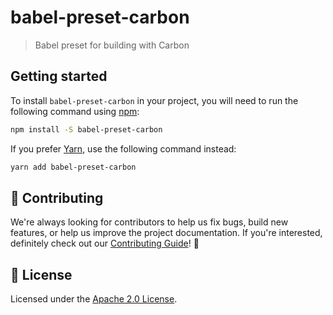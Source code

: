 # babel-preset-carbon

> Babel preset for building with Carbon

## Getting started

To install `babel-preset-carbon` in your project, you will need to run the
following command using [npm](https://www.npmjs.com/):

```bash
npm install -S babel-preset-carbon
```

If you prefer [Yarn](https://yarnpkg.com/en/), use the following command
instead:

```bash
yarn add babel-preset-carbon
```

## 🙌 Contributing

We're always looking for contributors to help us fix bugs, build new features,
or help us improve the project documentation. If you're interested, definitely
check out our [Contributing Guide](/.github/CONTRIBUTING.md)! 👀

## 📝 License

Licensed under the [Apache 2.0 License](/LICENSE).

